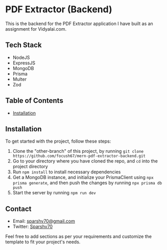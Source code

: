 # PDF Extractor (Backend)

This is the backend for the PDF Extractor application I have built as an assignment for Vidyalai.com.

## Tech Stack
- NodeJS
- ExpressJS
- MongoDB
- Prisma
- Multer
- Zod

## Table of Contents
- [Installation](#installation)

## Installation
To get started with the project, follow these steps:
1. Clone the "other-branch" of this project, by running `git clone https://github.com/focush67/mern-pdf-extractor-backend.git`
2. Go to your directory where you have cloned the repo, and `cd` into the project directory
3. Run `npm install` to install necessary dependencies
4. Get a MongoDB instance, and initialize your PrismaClient using `npx prisma generate`, and then push the changes by running `npx prisma db push`
5. Start the server by running `npm run dev`


## Contact
- Email: [sparshv70@gmail.com](mailto:sparshv70@gmail.com)
- Twitter: [Sparshv70](https://twitter.com/sparshv70)

Feel free to add sections as per your requirements and customize the template to fit your project's needs.
